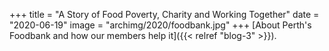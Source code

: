 +++
title = "A Story of Food Poverty, Charity and Working Together"
date = "2020-06-19"
image = "archimg/2020/foodbank.jpg"
+++
[About Perth's Foodbank and how our members help it]({{< relref "blog-3" >}}).
